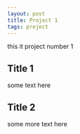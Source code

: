 ```yaml
---
layout: post
title: Project 1
tags: project
---
```


this it project number 1

## Title 1
some text here

## Title 2
some more text here

